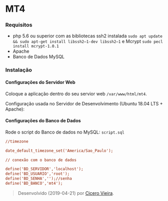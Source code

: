 # MT4

### Requisitos

- php 5.6 ou superior com as bibliotecas ssh2 instalada `sudo apt update && sudo apt-get install libssh2–1-dev libssh2–1` e Mcrypt `sudo pecl install mcrypt-1.0.1` 
- Apache 
- Banco de Dados MySQL 

### Instalação

#### Configurações do Servidor Web

Coloque a aplicação dentro do seu servior web `/var/www/html/mt4`.

Configuração usada no Servidor de Desenvolvimento (Ubuntu 18.04 LTS + Apache):

#### Configurações do Banco de Dados

Rode o script do Banco de dados no MySQL: `script.sql`

```ini
//timezone

date_default_timezone_set('America/Sao_Paulo');

// conexão com o banco de dados

define('BD_SERVIDOR','localhost');
define('BD_USUARIO','root');
define('BD_SENHA','');//senha
define('BD_BANCO','mt4');
```

> Desenvolvido (2019-04-21) por [Cicero Vieira](https://github.com/cicvieira).                                                                               

